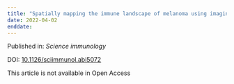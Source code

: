 ```yaml
---
title: "Spatially mapping the immune landscape of melanoma using imaging mass cytometry."
date: 2022-04-02
enddate:
---
```


Published in: *Science immunology*

DOI: [10.1126/sciimmunol.abi5072](https://doi.org/10.1126/sciimmunol.abi5072)

This article is not available in Open Access


